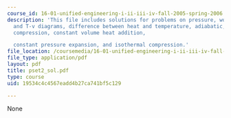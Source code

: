 ```yaml
---
course_id: 16-01-unified-engineering-i-ii-iii-iv-fall-2005-spring-2006
description: 'This file includes solutions for problems on pressure, work done, p-v
  and T-v diagrams, difference between heat and temperature, adiabatic, quasi-static
  compression, constant volume heat addition,

  constant pressure expansion, and isothermal compression.'
file_location: /coursemedia/16-01-unified-engineering-i-ii-iii-iv-fall-2005-spring-2006/19534c4c4567eadd4b27ca741bf5c129_pset2_sol.pdf
file_type: application/pdf
layout: pdf
title: pset2_sol.pdf
type: course
uid: 19534c4c4567eadd4b27ca741bf5c129

---
```

None